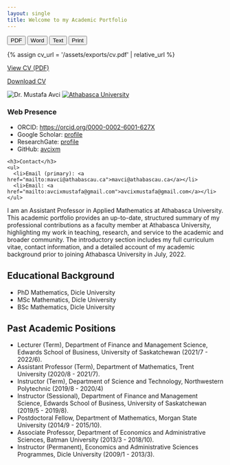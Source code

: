 ```yaml
---
layout: single
title: Welcome to my Academic Portfolio
---
```

<!-- Export buttons (no 404; PDF opens print dialog, Word/TXT download locally) -->
<div class="download-bar">
  <button class="btn export" data-kind="pdf">PDF</button>
  <button class="btn export" data-kind="doc">Word</button>
  <button class="btn export" data-kind="txt">Text</button>
  <button class="btn" onclick="window.print()">Print</button>
</div>

{% assign cv_url = '/assets/exports/cv.pdf' | relative_url %}
<div class="download-bar">
  <!-- View in new tab -->
  <a class="btn"
     href="{{ cv_url }}?v={{ site.github.build_revision }}"
     target="_blank" rel="noopener"
     type="application/pdf"
     aria-label="View CV (PDF) in a new tab">
    View CV (PDF)
  </a>

  <!-- Download file -->
  <a class="btn"
     href="{{ cv_url }}?v={{ site.github.build_revision }}"
     download="Mustafa-Avci-CV.pdf"
     type="application/pdf"
     aria-label="Download CV as PDF">
    Download CV
  </a>
</div>


<div class="home-media">
  <img src="{{ '/assets/images/me.png' | relative_url }}" alt="Dr. Mustafa Avci" class="home-photo">
  <a href="https://www.athabascau.ca/science-and-technology/index.html" target="_blank" rel="noopener">
    <img src="{{ '/assets/images/AU_background.png' | relative_url }}" alt="Athabasca University" class="home-au">
  </a>

  <div class="home-links">
    <h3>Web Presence</h3>
    <ul>
      <li>ORCID: <a href="https://orcid.org/0000-0002-6001-627X" target="_blank" rel="noopener">https://orcid.org/0000-0002-6001-627X</a></li>
      <li>Google Scholar: <a href="https://scholar.google.com.tw/citations?user=kzgJh58AAAAJ&hl=en" target="_blank" rel="noopener">profile</a></li>
      <li>ResearchGate: <a href="https://www.researchgate.net/profile/Mustafa-Avci-7" target="_blank" rel="noopener">profile</a></li>
      <li>GitHub: <a href="https://github.com/avcixm" target="_blank" rel="noopener">avcixm</a></li>
    </ul>

    <h3>Contact</h3>
    <ul>
      <li>Email (primary): <a href="mailto:mavci@athabascau.ca">mavci@athabascau.ca</a></li>
      <li>Email: <a href="mailto:avcixmustafa@gmail.com">avcixmustafa@gmail.com</a></li>
    </ul>
  </div>
</div>

I am an Assistant Professor in Applied Mathematics at Athabasca University. This academic portfolio provides an up-to-date, structured summary of my professional contributions as a faculty member at Athabasca University, highlighting my work in teaching, research, and service to the academic and broader community. The introductory section includes my full curriculum vitae, contact information, and a detailed account of my academic background prior to joining Athabasca University in July, 2022.

## Educational Background
 - PhD Mathematics, Dicle University
 - MSc Mathematics, Dicle University
 - BSc Mathematics, Dicle University

## Past Academic Positions
 - Lecturer (Term), Department of Finance and Management Science, Edwards School of Business, University of Saskatchewan (2021/7 - 2022/6).
 - Assistant Professor (Term), Department of Mathematics, Trent University (2020/8 - 2021/7).
 - Instructor (Term), Department of Science and Technology, Northwestern Polytechnic (2019/8 - 2020/4)
 - Instructor (Sessional), Department of Finance and Management Science, Edwards School of Business, University of Saskatchewan (2019/5 - 2019/8).
 - Postdoctoral Fellow, Department of Mathematics, Morgan State University (2014/9 - 2015/10).
 - Associate Professor, Department of Economics and Administrative Sciences, Batman University (2013/3 - 2018/10).
 - Instructor (Permanent), Economics and Administrative Sciences Programmes, Dicle University (2009/1 - 2013/3).
